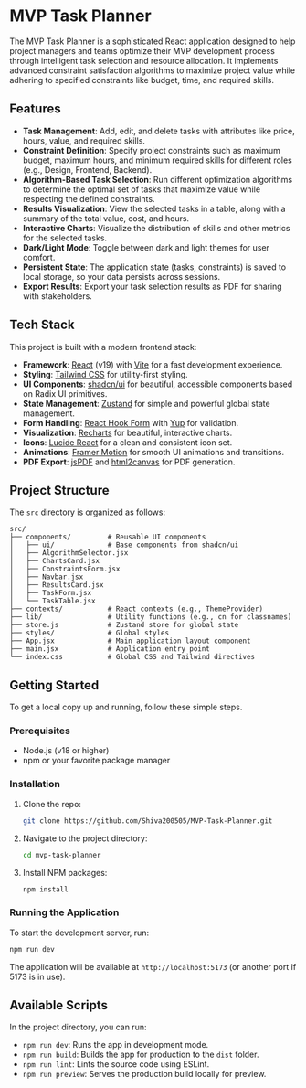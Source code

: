 # MVP Task Planner

The MVP Task Planner is a sophisticated React application designed to help project managers and teams optimize their MVP development process through intelligent task selection and resource allocation. It implements advanced constraint satisfaction algorithms to maximize project value while adhering to specified constraints like budget, time, and required skills.

## Features

- **Task Management**: Add, edit, and delete tasks with attributes like price, hours, value, and required skills.
- **Constraint Definition**: Specify project constraints such as maximum budget, maximum hours, and minimum required skills for different roles (e.g., Design, Frontend, Backend).
- **Algorithm-Based Task Selection**: Run different optimization algorithms to determine the optimal set of tasks that maximize value while respecting the defined constraints.
- **Results Visualization**: View the selected tasks in a table, along with a summary of the total value, cost, and hours.
- **Interactive Charts**: Visualize the distribution of skills and other metrics for the selected tasks.
- **Dark/Light Mode**: Toggle between dark and light themes for user comfort.
- **Persistent State**: The application state (tasks, constraints) is saved to local storage, so your data persists across sessions.
- **Export Results**: Export your task selection results as PDF for sharing with stakeholders.

## Tech Stack

This project is built with a modern frontend stack:

- **Framework**: [React](https://reactjs.org/) (v19) with [Vite](https://vitejs.dev/) for a fast development experience.
- **Styling**: [Tailwind CSS](https://tailwindcss.com/) for utility-first styling.
- **UI Components**: [shadcn/ui](https://ui.shadcn.com/) for beautiful, accessible components based on Radix UI primitives.
- **State Management**: [Zustand](https://github.com/pmndrs/zustand) for simple and powerful global state management.
- **Form Handling**: [React Hook Form](https://react-hook-form.com/) with [Yup](https://github.com/jquense/yup) for validation.
- **Visualization**: [Recharts](https://recharts.org/) for beautiful, interactive charts.
- **Icons**: [Lucide React](https://lucide.dev/) for a clean and consistent icon set.
- **Animations**: [Framer Motion](https://www.framer.com/motion/) for smooth UI animations and transitions.
- **PDF Export**: [jsPDF](https://github.com/parallax/jsPDF) and [html2canvas](https://github.com/niklasvh/html2canvas) for PDF generation.

## Project Structure

The `src` directory is organized as follows:

```
src/
├── components/         # Reusable UI components
│   ├── ui/             # Base components from shadcn/ui
│   ├── AlgorithmSelector.jsx
│   ├── ChartsCard.jsx
│   ├── ConstraintsForm.jsx
│   ├── Navbar.jsx
│   ├── ResultsCard.jsx
│   ├── TaskForm.jsx
│   └── TaskTable.jsx
├── contexts/           # React contexts (e.g., ThemeProvider)
├── lib/                # Utility functions (e.g., cn for classnames)
├── store.js            # Zustand store for global state
├── styles/             # Global styles
├── App.jsx             # Main application layout component
├── main.jsx            # Application entry point
└── index.css           # Global CSS and Tailwind directives
```

## Getting Started

To get a local copy up and running, follow these simple steps.

### Prerequisites

- Node.js (v18 or higher)
- npm or your favorite package manager

### Installation

1.  Clone the repo:
    ```sh
    git clone https://github.com/Shiva200505/MVP-Task-Planner.git
    ```
2.  Navigate to the project directory:
    ```sh
    cd mvp-task-planner
    ```
3.  Install NPM packages:
    ```sh
    npm install
    ```

### Running the Application

To start the development server, run:

```sh
npm run dev
```

The application will be available at `http://localhost:5173` (or another port if 5173 is in use).

## Available Scripts

In the project directory, you can run:

- `npm run dev`: Runs the app in development mode.
- `npm run build`: Builds the app for production to the `dist` folder.
- `npm run lint`: Lints the source code using ESLint.
- `npm run preview`: Serves the production build locally for preview.
